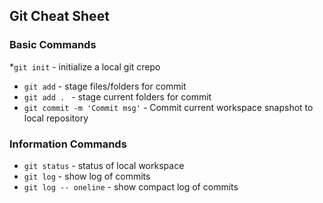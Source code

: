 ## Git Cheat Sheet

### Basic Commands
*`git init` - initialize a local git crepo
* `git add` - stage files/folders for commit
* `git add . ` - stage current folders for commit
* `git commit -m 'Commit msg'` - Commit current workspace snapshot to local repository


### Information Commands
* `git status` - status of local workspace
* `git log` - show log of commits
* `git log -- oneline` - show compact log of commits
